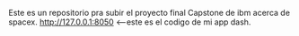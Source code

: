 Este es un repositorio pra subir el proyecto final Capstone de ibm acerca de spacex.
http://127.0.0.1:8050 <--este es el codigo de mi app dash.
